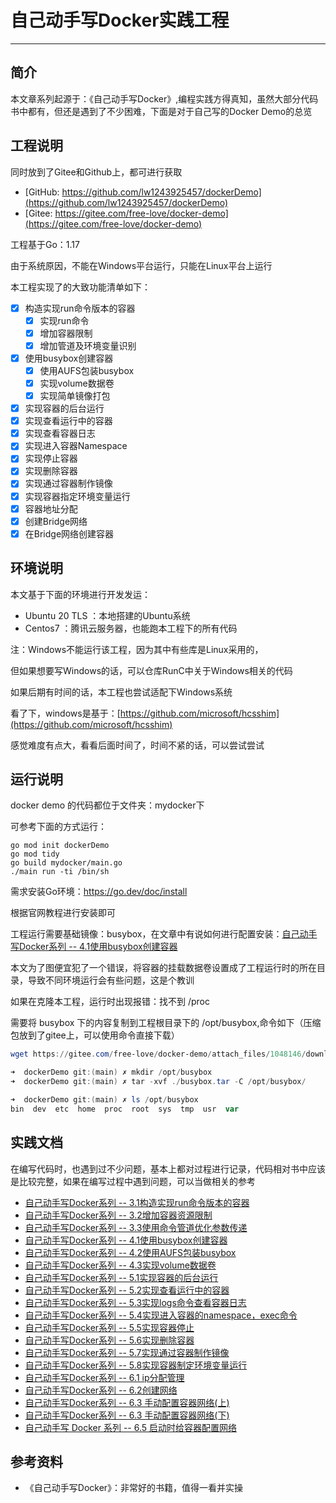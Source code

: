 # 自己动手写Docker实践工程
***

## 简介
本文章系列起源于：《自己动手写Docker》,编程实践方得真知，虽然大部分代码书中都有，但还是遇到了不少困难，下面是对于自己写的Docker Demo的总览

## 工程说明
同时放到了Gitee和Github上，都可进行获取

- [GitHub: https://github.com/lw1243925457/dockerDemo](https://github.com/lw1243925457/dockerDemo)
- [Gitee: https://gitee.com/free-love/docker-demo](https://gitee.com/free-love/docker-demo)

工程基于Go：1.17

由于系统原因，不能在Windows平台运行，只能在Linux平台上运行

本工程实现了的大致功能清单如下：

- [x] 构造实现run命令版本的容器
    - [x] 实现run命令
    - [x] 增加容器限制
    - [x] 增加管道及环境变量识别
- [x] 使用busybox创建容器
    - [x] 使用AUFS包装busybox
    - [x] 实现volume数据卷
    - [x] 实现简单镜像打包
- [x] 实现容器的后台运行
- [x] 实现查看运行中的容器
- [x] 实现查看容器日志
- [x] 实现进入容器Namespace
- [x] 实现停止容器
- [x] 实现删除容器
- [x] 实现通过容器制作镜像
- [x] 实现容器指定环境变量运行
- [x] 容器地址分配
- [x] 创建Bridge网络
- [x] 在Bridge网络创建容器

## 环境说明
本文基于下面的环境进行开发发运：

- Ubuntu 20 TLS ：本地搭建的Ubuntu系统
- Centos7 ：腾讯云服务器，也能跑本工程下的所有代码

注：Windows不能运行该工程，因为其中有些库是Linux采用的，

但如果想要写Windows的话，可以仓库RunC中关于Windows相关的代码

如果后期有时间的话，本工程也尝试适配下Windows系统

看了下，windows是基于：[https://github.com/microsoft/hcsshim](https://github.com/microsoft/hcsshim)

感觉难度有点大，看看后面时间了，时间不紧的话，可以尝试尝试

## 运行说明
docker demo 的代码都位于文件夹：mydocker下

可参考下面的方式运行：

```shell
go mod init dockerDemo
go mod tidy
go build mydocker/main.go
./main run -ti /bin/sh
```

需求安装Go环境：https://go.dev/doc/install

根据官网教程进行安装即可

工程运行需要基础镜像：busybox，在文章中有说如何进行配置安装：[自己动手写Docker系列 -- 4.1使用busybox创建容器](https://juejin.cn/post/7082480992614613022)

本文为了图便宜犯了一个错误，将容器的挂载数据卷设置成了工程运行时的所在目录，导致不同环境运行会有些问题，这是个教训

如果在克隆本工程，运行时出现报错：找不到 /proc

需要将 busybox 下的内容复制到工程根目录下的 /opt/busybox,命令如下（压缩包放到了gitee上，可以使用命令直接下载）

```powershell
wget https://gitee.com/free-love/docker-demo/attach_files/1048146/download/busybox.tar

➜  dockerDemo git:(main) ✗ mkdir /opt/busybox
➜  dockerDemo git:(main) ✗ tar -xvf ./busybox.tar -C /opt/busybox/

➜  dockerDemo git:(main) ✗ ls /opt/busybox
bin  dev  etc  home  proc  root  sys  tmp  usr  var
```

## 实践文档
在编写代码时，也遇到过不少问题，基本上都对过程进行记录，代码相对书中应该是比较完整，如果在编写过程中遇到问题，可以当做相关的参考

- [自己动手写Docker系列 -- 3.1构造实现run命令版本的容器](https://juejin.cn/post/7081379481910411294)
- [自己动手写Docker系列 -- 3.2增加容器资源限制](https://juejin.cn/post/7081757532053569543)
- [自己动手写Docker系列 -- 3.3使用命令管道优化参数传递](https://juejin.cn/post/7082082864098967565)
- [自己动手写Docker系列 -- 4.1使用busybox创建容器](https://juejin.cn/post/7082480992614613022)
- [自己动手写Docker系列 -- 4.2使用AUFS包装busybox](https://juejin.cn/post/7082873999872491527)
- [自己动手写Docker系列 -- 4.3实现volume数据卷](https://juejin.cn/post/7083203141440634916)
- [自己动手写Docker系列 -- 5.1实现容器的后台运行](https://juejin.cn/post/7083606684358148103)
- [自己动手写Docker系列 -- 5.2实现查看运行中的容器](https://juejin.cn/post/7083966324442923015)
- [自己动手写Docker系列 -- 5.3实现logs命令查看容器日志](https://juejin.cn/post/7084371162905444382)
- [自己动手写Docker系列 -- 5.4实现进入容器的namespace，exec命令](https://juejin.cn/post/7084729876522991653)
- [自己动手写Docker系列 -- 5.5实现容器停止](https://juejin.cn/post/7085077429412167693)
- [自己动手写Docker系列 -- 5.6实现删除容器](https://juejin.cn/post/7085465652336525320)
- [自己动手写Docker系列 -- 5.7实现通过容器制作镜像](https://juejin.cn/post/7086069688664326157)
- [自己动手写Docker系列 -- 5.8实现容器制定环境变量运行](https://juejin.cn/post/7086220954551975973)
- [自己动手写Docker系列 -- 6.1 ip分配管理](https://juejin.cn/post/7086559244275122207)
- [自己动手写Docker系列 -- 6.2创建网络](https://juejin.cn/post/7087038556614426654)
- [自己动手写Docker系列 -- 6.3 手动配置容器网络(上)](https://juejin.cn/post/7089679899392376868/)
- [自己动手写Docker系列 -- 6.3 手动配置容器网络(下)](https://juejin.cn/post/7089927227894136846)
- [自己动手写 Docker 系列 -- 6.5 启动时给容器配置网络 ](https://juejin.cn/post/7090259129985400846)

## 参考资料
- 《自己动手写Docker》：非常好的书籍，值得一看并实操